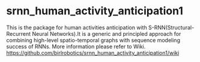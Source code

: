 # srnn_human_activity_anticipation1
This is the package for human activities anticipation with S-RNN(Structural-Recurrent Neural Networks).It is a generic and principled approach for combining high-level spatio-temporal graphs with sequence modeling success of RNNs. More information please refer to Wiki.
https://github.com/birlrobotics/srnn_human_activity_anticipation1/wiki
